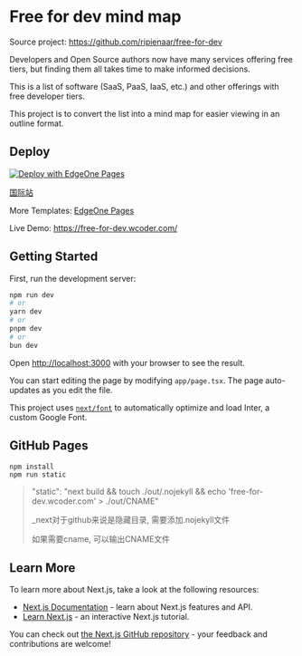 # Free for dev mind map

Source project: https://github.com/ripienaar/free-for-dev

Developers and Open Source authors now have many services offering free tiers, but finding them all takes time to make informed decisions.

This is a list of software (SaaS, PaaS, IaaS, etc.) and other offerings with free developer tiers.

This project is to convert the list into a mind map for easier viewing in an outline format.

## Deploy

[![Deploy with EdgeOne Pages](https://cdnstatic.tencentcs.com/edgeone/pages/deploy.svg)](https://edgeone.ai/pages/new?from=github&template=free-for-dev)

[国际站](https://www.tencentcloud.com/)

More Templates: [EdgeOne Pages](https://edgeone.ai/pages/templates)

Live Demo: https://free-for-dev.wcoder.com/

## Getting Started

First, run the development server:

```bash
npm run dev
# or
yarn dev
# or
pnpm dev
# or
bun dev
```

Open [http://localhost:3000](http://localhost:3000) with your browser to see the result.

You can start editing the page by modifying `app/page.tsx`. The page auto-updates as you edit the file.

This project uses [`next/font`](https://nextjs.org/docs/basic-features/font-optimization) to automatically optimize and load Inter, a custom Google Font.

## GitHub Pages



```
npm install
npm run static
```

> "static": "next build && touch ./out/.nojekyll && echo 'free-for-dev.wcoder.com' > ./out/CNAME"
> 
> _next对于github来说是隐藏目录, 需要添加.nojekyll文件
> 
> 如果需要cname, 可以输出CNAME文件

## Learn More

To learn more about Next.js, take a look at the following resources:

- [Next.js Documentation](https://nextjs.org/docs) - learn about Next.js features and API.
- [Learn Next.js](https://nextjs.org/learn) - an interactive Next.js tutorial.

You can check out [the Next.js GitHub repository](https://github.com/vercel/next.js/) - your feedback and contributions are welcome!
